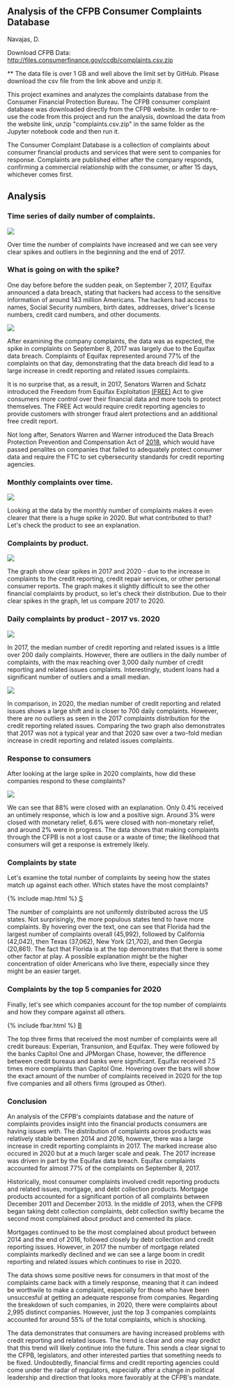 ## Analysis of the CFPB Consumer Complaints Database


Navajas, D.

Download CFPB Data: http://files.consumerfinance.gov/ccdb/complaints.csv.zip

** The data file is over 1 GB and well above the limit set by GitHub. Please download the csv file from the link above and unzip it.

This project examines and analyzes the complaints database from the Consumer Financial Protection Bureau. The CFPB consumer complaint database was downloaded directly from the CFPB website. In order to re-use the code from this project and run the analysis, download the data from the website link, unzip "complaints.csv.zip" in the same folder as the Jupyter notebook code and then run it. 

The Consumer Complaint Database is a collection of complaints about consumer financial products and services that were sent to companies for response. Complaints are published either after the company responds, confirming a commercial relationship with the consumer, or after 15 days, whichever comes first.


## Analysis 

### Time series of daily number of complaints.

<img src="images/1timeseries_d_complaints.png">

Over time the number of complaints have increased and we can see very clear spikes and outliers in the beginning and the end of 2017.

### What is going on with the spike? 

One day before before the sudden peak, on September 7, 2017, Equifax announced a data breach, stating that hackers had access to the sensitive information of around 143 million Americans. The hackers had access to names, Social Security numbers, birth dates, addresses, driver's license numbers, credit card numbers, and other documents.

<img src="images/2sept8_2017complaints_ratio.png">

After examining the company complaints, the data was as expected, the spike in complaints on September 8, 2017 was largely due to the Equifax data breach. Complaints of Equifax represented around 77% of the complaints on that day, demonstrating that the data breach did lead to a large increase in credit reporting and related issues complaints. 

It is no surprise that, as a result, in 2017, Senators Warren and Schatz introduced the Freedom from Equifax Exploitation [(FREE)](https://www.congress.gov/bill/115th-congress/senate-bill/1816/text?q=%7B%22search%22%3A%5B%22SECURE+Act%22%5D%7D&r=3&s=9) Act to give consumers more control over their financial data and more tools to protect themselves. The FREE Act would require credit reporting agencies to provide customers with stronger fraud alert protections and an additional free credit report. 

Not long after, Senators Warren and Warner introduced the Data Breach Protection Prevention and Compensation Act of [2018](https://www.congress.gov/bill/115th-congress/senate-bill/2289/text?q=%7B%22search%22%3A%5B%22data+breach+notification+law%22%5D%7D&r=12&s=2), which would have passed penalites on companies that failed to adequately protect consumer data and require the FTC to set cybersecurity standards for credit reporting agencies. 

### Monthly complaints over time.

<img src="images/3timeseries_m_complaints.png">

Looking at the data by the monthly number of complaints makes it even clearer that there is a huge spike in 2020. But what contributed to that? Let's check the product to see an explanation. 

### Complaints by product. 

<img src="images/4timeseries_m_complaints_product.png">

The graph show clear spikes in 2017 and 2020 - due to the increase in complaints to the credit reporting, credit repair services, or other personal consumer reports. The graph makes it slightly difficult to see the other financial complaints by product, so let's check their distribution. Due to their clear spikes in the graph, let us compare 2017 to 2020. 

### Daily complaints by product - 2017 vs. 2020

<img src="images/5distribution2017_d_complaints_product.png">

In 2017, the median number of credit reporting and related issues is a little over 200 daily complaints. However, there are outliers in the daily number of complaints, with the max reaching over 3,000 daily number of credit reporting and related issues complaints. Interestingly, student loans had a significant number of outliers and a small median.

<img src="images/6distribution2020_d_complaints_product.png">

In comparison, in 2020, the median number of credit reporting and related issues shows a large shift and is closer to 700 daily complaints. However, there are no outliers as seen in the 2017 complaints distribution for the credit reporting related issues. Comparing the two graph also demonstrates that 2017 was not a typical year and that 2020 saw over a two-fold median increase in credit reporting and related issues complaints. 

### Response to consumers

After looking at the large spike in 2020 complaints, how did these companies respond to these complaints? 

<img src="images/7distribution2020_companyr_product.png">

We can see that 88% were closed with an explanation. Only 0.4% received an untimely response, which is low and a positive sign. Around 3% were closed with monetary relief, 6.6% were closed with non-monetary relief, and around 2% were in progress. The data shows that making complaints through the CFPB is not a lost cause or a waste of time; the likelihood that consumers will get a response is extremely likely. 

### Complaints by state

Let's examine the total number of complaints by seeing how the states match up against each other. Which states have the most complaints?

{% include map.html %}
[S](https://dz777.github.io)

The number of complaints are not uniformly distributed across the US states. Not surprisingly, the more populous states tend to have more complaints. By hovering over the text, one can see that Florida had the largest number of complaints overall (45,992), followed by California (42,042), then Texas (37,062), New York (21,702), and then Georgia (20,861). The fact that Florida is at the top demonstrates that there is some other factor at play. A possible explanation might be the higher concentration of older Americans who live there, especially since they might be an easier target. 

### Complaints by the top 5 companies for 2020

Finally, let's see which companies account for the top number of complaints and how they compare against all others.

{% include fbar.html %}
[B](https://dz777.github.io)

The top three firms that received the most number of complaints were all credit bureaus: Experian, Transunion, and Equifax. They were followed by the banks Capitol One and JPMorgan Chase, however, the difference between credit bureaus and banks were significant. Equifax received 7.5 times more complaints than Capitol One. Hovering over the bars will show the exact amount of the number of complaints received in 2020 for the top five companies and all others firms (grouped as Other).

### Conclusion

An analysis of the CFPB's complaints database and the nature of complaints provides insight into the financial products consumers are having issues with. The distribution of complaints across products was relatively stable between 2014 and 2016, however, there was a large increase in credit reporting complaints in 2017. The marked increase also occured in 2020 but at a much larger scale and peak. The 2017 increase was driven in part by the Equifax data breach. Equifax complaints accounted for almost 77% of the complaints on September 8, 2017. 

Historically, most consumer complaints involved credit reporting products and related issues, mortgage, and debt collection products. Mortgage products accounted for a significant portion of all complaints between December 2011 and December 2013. In the middle of 2013, when the CFPB began taking debt collection complaints, debt collection swiftly became the second most complained about product and cemented its place.

Mortgages continued to be the most complained about product between 2014 and the end of 2016, followed closely by debt collection and credit reporting issues. However, in 2017 the number of mortgage related complaints markedly declined and we can see a large boom in credit reporting and related issues which continues to rise in 2020. 
 
The data shows some positive news for consumers in that most of the complaints came back with a timely response, meaning that it can indeed be worthwile to make a complaint, especially for those who have been unsuccesful at getting an adequate response from companies. Regarding the breakdown of such companies, in 2020, there were complaints about 2,995 distinct companies. However, just the top 3 companies complaints accounted for around 55% of the total complaints, which is shocking. 

The data demonstrates that consumers are having increased problems with credit reporting and related issues. The trend is clear and one may predict that this trend will likely continue into the future. This sends a clear signal to the CFPB, legislators, and other interested parties that something needs to be fixed. Undoubtedly, financial firms and credit reporting agencies could come under the radar of regulators, especially after a change in political leadership and direction that looks more favorably at the CFPB's mandate. 

<script language="javascript">
var x = document.links.length;
for (i = 0; i < x; i++) {
  var thisHREF = document.links[i].href;
  if (thisHREF.indexOf(window.location.hostname) > -1) thisHREF = thisHREF.replace(".md","/").replace("/index/","/");
  document.links[i].setAttribute('href', thisHREF);
}
</script>


